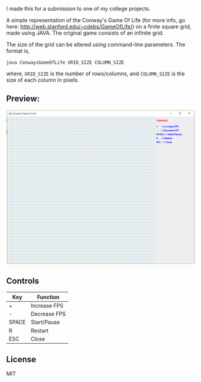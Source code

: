 I made this for a submission to one of my college projects.

A simple representation of the Conway's Game Of Life (for more info, go here: http://web.stanford.edu/~cdebs/GameOfLife/) on a finite square grid, made using JAVA. The original game consists of an infinite grid.

The size of the grid can be altered using command-line parameters. The format is,

```
java ConwaysGameOfLife GRID_SIZE COLUMN_SIZE
```

where, `GRID_SIZE` is the number of rows/columns, and `COLUMN_SIZE` is the size of each column in pixels.


## Preview:

![Conway's Game Of Life Preview Image](/Readme-Images/Conway's_Game_Of_Life_Preview_Image.png "Conway's Game Of Life Preview Image")


## Controls


Key   |   Function
---   |   ---
\+    |   Increase FPS
\-    |   Decrease FPS
SPACE |   Start/Pause
R     |   Restart
ESC   |   Close



## License

MIT
